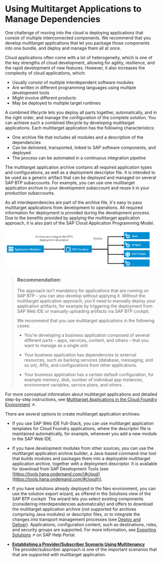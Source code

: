 <!-- loio41184aabb5d04839b8bd29564aa850e5 -->

# Using Multitarget Applications to Manage Dependencies

One challenge of moving into the cloud is deploying applications that consist of multiple interconnected components. We recommend that you develop multitarget applications that let you package those components into one bundle, and deploy and manage them all at once.

Cloud applications often come with a lot of heterogeneity, which is one of the key strengths of cloud development, allowing for agility, resilience, and the rapid development of new features. However, it also increases the complexity of cloud applications, which:

-   Usually consist of multiple interdependent software modules
-   Are written in different programming languages using multiple development tools
-   Might involve different products
-   May be deployed to multiple target runtimes

A combined lifecycle lets you deploy all parts together, automatically, and in the right order, and manage the configuration of the complete solution. You can achieve such a combined lifecycle by developing multitarget applications. Each multitarget application has the following characteristics:

-   One archive file that includes all modules and a description of the dependencies
-   Can be delivered, transported, linked to SAP software components, and deployed
-   The process can be automated in a continuous integration pipeline

The multitarget application archive contains all required application types and configurations, as well as a deployment descriptor file. It is intended to be used as a generic artifact that can be deployed and managed on several SAP BTP subaccounts. For example, you can use one multitarget application archive in your development subaccount and reuse it in your production subaccounts.

As all interdependencies are part of the archive file, it's easy to pass multitarget applications from development to operations. All required information for deployment is provided during the development process. Due to the benefits provided by applying the multitarget application approach, it is also part of the SAP Cloud Application Programming Model.

![](../images/sap_cp_lm_mta_926ef9d.png)

> ### Recommendation:  
> The approach isn't mandatory for applications that are running on SAP BTP – you can also develop without applying it. Without the multitarget application approach, you'll need to manually deploy your application artifacts, for example by triggering the deployment from SAP Web IDE or manually uploading artifacts via SAP BTP cockpit.
> 
> We recommend that you use multitarget applications in the following cases:
> 
> -   You're developing a business application composed of several different parts – apps, services, content, and others – that you want to manage as a single unit.
> 
> -   Your business application has dependencies to external resources, such as backing services \(database, messaging, and so on\), APIs, and configurations from other applications.
> 
> -   Your business application has a certain default configuration, for example memory, disk, number of individual app instances, environment variables, service plans, and others.

For more conceptual information about multitarget applications and detailed step-by-step instructions, see [Multitarget Applications in the Cloud Foundry Environment](https://help.sap.com/viewer/65de2977205c403bbc107264b8eccf4b/Cloud/en-US/d04fc0e2ad894545aebfd7126384307c.html "A Multitarget application (MTA) is logically a single application comprised of multiple parts created with different technologies, which share the same lifecycle.") :arrow_upper_right:.

There are several options to create multitarget application archives:

-   If you use SAP Web IDE Full-Stack, you can use multitarget application templates for Cloud Foundry applications, where the descriptor file is maintained automatically, for example, whenever you add a new module in the SAP Web IDE.

-   If you have development modules from other sources, you can use the multitarget application archive builder, a Java-based command-line tool that builds modules and packages them into a deployable multitarget application archive, together with a deployment descriptor. It is available for download from SAP Development Tools \(see [https://tools.hana.ondemand.com/\#cloud](https://tools.hana.ondemand.com/#cloud)\).

-   If you have solutions already deployed in the Neo environment, you can use the solution export wizard, as offered in the Solutions view of the SAP BTP cockpit. The wizard lets you select existing components \(considering interdependencies automatically\) and offers to download the multitarget application archive \(not supported for archives comprising Java modules\) or descriptor files, or to integrate the changes into transport management processes \(see [Deploy and Deliver](../deploy-and-deliver/Deploy_and_Deliver_5972cdb.md)\). Applications, configuration content, such as destinations, roles, and security groups are supported. For more information, see [Exporting Solutions](https://help.sap.com/viewer/ea72206b834e4ace9cd834feed6c0e09/Cloud/en-US/14a0ff1480494bcd993674061fb4f505.html "") :arrow_upper_right: on SAP Help Portal.


-   **[Establishing a Provider/Subscriber Scenario Using Multitenancy](Establishing_a_ProviderSubscriber_Scenario_Using_Multitenancy_617af9b.md "The provider/subscriber approach is one of the important scenarios that that are supported with multitarget application.")**  
The provider/subscriber approach is one of the important scenarios that that are supported with multitarget application.

